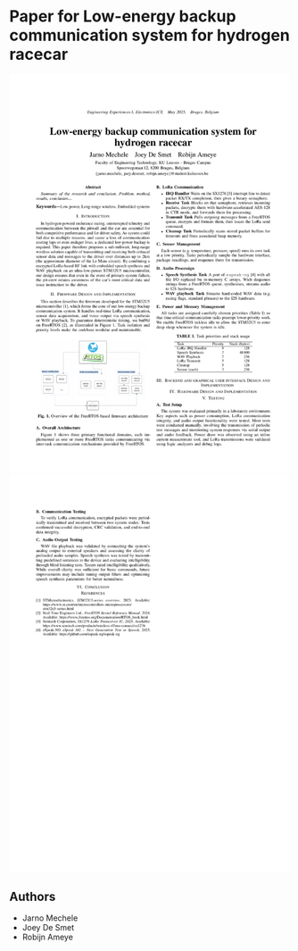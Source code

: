 # Paper for Low-energy backup communication system for hydrogen racecar

<!-- PDF_PREVIEW_START -->
![Page](docs/pdf-images/page-1.png)
![Page](docs/pdf-images/page-2.png)
<!-- PDF_PREVIEW_END -->

## Authors

- Jarno Mechele
- Joey De Smet
- Robijn Ameye
